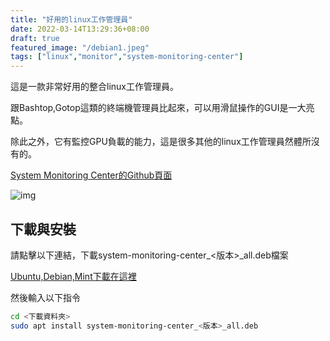 ```yaml
---
title: "好用的linux工作管理員"
date: 2022-03-14T13:29:36+08:00
draft: true
featured_image: "/debian1.jpeg"
tags: ["linux","monitor","system-monitoring-center"]
---
```


這是一款非常好用的整合linux工作管理員。

跟Bashtop,Gotop這類的終端機管理員比起來，可以用滑鼠操作的GUI是一大亮點。

除此之外，它有監控GPU負載的能力，這是很多其他的linux工作管理員然體所沒有的。

[System Monitoring Center的Github頁面](https://github.com/hakandundar34coding/system-monitoring-center)

![img](https://raw.githubusercontent.com/hakandundar34coding/system-monitoring-center/master/screenshots/cpu_tab_dark_system_theme.png)

## 下載與安裝

請點擊以下連結，下載system-monitoring-center_<版本>_all.deb檔案

[Ubuntu,Debian,Mint下載在這裡](https://github.com/hakandundar34coding/system-monitoring-center/releases)

然後輸入以下指令

```bash
cd <下載資料夾>
sudo apt install system-monitoring-center_<版本>_all.deb
```
